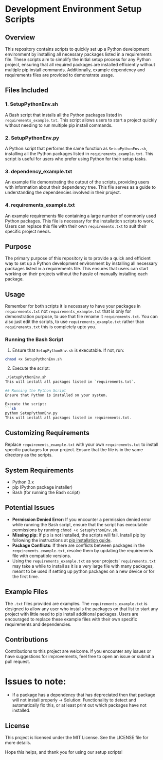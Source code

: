# Development Environment Setup Scripts

## Overview

This repository contains scripts to quickly set up a Python development environment by installing all necessary packages listed in a requirements file. These scripts aim to simplify the initial setup process for any Python project, ensuring that all required packages are installed efficiently without multiple pip install commands. Additionally, example dependency and requirements files are provided to demonstrate usage.

## Files Included

### 1. SetupPythonEnv.sh

A Bash script that installs all the Python packages listed in `requirements_example.txt`. This script allows users to start a project quickly without needing to run multiple pip install commands.

### 2. SetupPythonEnv.py

A Python script that performs the same function as `SetupPythonEnv.sh`, installing all the Python packages listed in `requirements_example.txt`. This script is useful for users who prefer using Python for their setup tasks.

### 3. dependency_example.txt

An example file demonstrating the output of the scripts, providing users with information about their dependency tree. This file serves as a guide to understanding the dependencies involved in their project.

### 4. requirements_example.txt

An example requirements file containing a large number of commonly used Python packages. This file is necessary for the installation scripts to work. Users can replace this file with their own `requirements.txt` to suit their specific project needs.

## Purpose

The primary purpose of this repository is to provide a quick and efficient way to set up a Python development environment by installing all necessary packages listed in a requirements file. This ensures that users can start working on their projects without the hassle of manually installing each package.

## Usage

Remember for both scripts it is necessary to have your packages in `requirements.txt` not `requirements_example.txt` that is only for demonstration purpose, to use that file rename it `requirements.txt`. You can also just edit the scripts, to use `requirements_example.txt` rather than `requirements.txt` this is completely upto you. 

### Running the Bash Script

1. Ensure that `SetupPythonEnv.sh` is executable. If not, run:

```sh {"id":"01J3SWMN466X75EKY7NYHX6GC4"}
chmod +x SetupPythonEnv.sh
```

2. Execute the script:

```sh {"id":"01J3SWMN466X75EKY7P1Y5594Y"}
./SetupPythonEnv.sh
This will install all packages listed in `requirements.txt`.

## Running the Python Script
Ensure that Python is installed on your system.

Execute the script:
```sh
python SetupPythonEnv.py
This will install all packages listed in requirements.txt.


```

## Customizing Requirements
Replace `requirements_example.txt` with your own `requirements.txt` to install specific packages for your project. Ensure that the file is in the same directory as the scripts.

## System Requirements
- Python 3.x
- pip (Python package installer)
- Bash (for running the Bash script)

## Potential Issues
- **Permission Denied Error:** If you encounter a permission denied error while running the Bash script, ensure that the script has executable permissions by running `chmod +x SetupPythonEnv.sh`.
- **Missing pip:** If pip is not installed, the scripts will fail. Install pip by following the instructions at [pip installation guide](https://pip.pypa.io/en/stable/installation/).
- **Package Conflicts:** If there are conflicts between packages in the `requirements_example.txt`, resolve them by updating the requirements file with compatible versions.
- Using the `requirements_example.txt` as your projects' `requirements.txt` may take a while to install as it is a very large file with many packages, meant to be used if setting up python packages on a new device or for the first time.

## Example Files
The `.txt` files provided are examples. The `requirements_example.txt` is designed to allow any user who installs the packages on that list to start any project with little need to pip install additional packages. Users are encouraged to replace these example files with their own specific requirements and dependencies.

## Contributions
Contributions to this project are welcome. If you encounter any issues or have suggestions for improvements, feel free to open an issue or submit a pull request.

# Issues to note:
- If a package has a dependency that has depreciated then that package will not install properly -> Solution: Functionality to detect and automatically fix this, or at least print out which packages have not installed.

## License
This project is licensed under the MIT License. See the LICENSE file for more details.

Hope this helps, and thank you for using our setup scripts!
